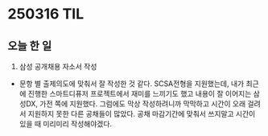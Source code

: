 # 250316 TIL

## 오늘 한 일

1. 삼성 공개채용 자소서 작성

- 문항 별 출제의도에 맞춰서 잘 작성한 것 같다. SCSA전형을 지원했는데, 내가 최근에 진행한 스마트디퓨저 프로젝트에서 재미를 느끼기도 했고 내용이 잘 이어지는 삼성DX, 가전 쪽에 지원했다. 그럼에도 막상 작성하려니까 막막하고 시간이 오래 걸려서 지원하지 못한 다른 공채들이 많았다. 공채 마감기간에 맞춰서 쓰지말고 시간이 있을 때 미리미리 작성해야겠다.
